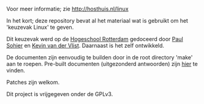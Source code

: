 Voor meer informatie; zie http://hosthuis.nl/linux

In het kort; deze repository bevat al het materiaal wat is gebruikt om het 'keuzevak Linux' te geven. 

Dit keuzevak werd op de [Hogeschool Rotterdam](http://www.hogeschoolrotterdam.nl/) gedoceerd door [Paul Sohier](https://github.com/paul999) en [Kevin van der Vlist](https://github.com/kevinvandervlist). Daarnaast is het zelf ontwikkeld.

De documenten zijn eenvoudig te builden door in de root directory 'make' aan te roepen.
Pre-built documenten (uitgezonderd antwoorden) zijn [hier](http://hosthuis.nl/linux) te vinden.

Patches zijn welkom. 

Dit project is vrijgegeven onder de GPLv3. 
